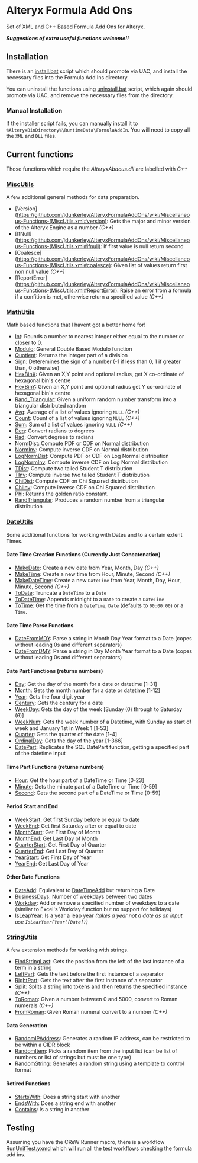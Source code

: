 # Alteryx Formula Add Ons #

Set of XML and C++ Based Formula Add Ons for Alteryx.

***Suggestions of extra useful functions welcome!!***

## Installation ##

There is an [install.bat](./install.bat) script which should promote via UAC, and install the necessary files into the Formula Add Ins directory.

You can uninstall the functions using [uninstall.bat](./uninstall.bat) script, which again should promote via UAC, and remove the necessary files from the directory.

### Manual Installation ###

If the installer script fails, you can manually install it to `%AlteryxBinDirectory%\RuntimeData\FormulaAddIn`. You will need to copy all the `XML` and `DLL` files.

## Current functions ##

Those functions which require the *AlteryxAbacus.dll* are labelled with *C++*

### [MiscUtils](https://github.com/jdunkerley/AlteryxFormulaAddOns/wiki/Miscellaneous-Functions-(MiscUtils.xml)) ###

A few additional general methods for data preparation.

- [Version](https://github.com/jdunkerley/AlteryxFormulaAddOns/wiki/Miscellaneous-Functions-(MiscUtils.xml#version): Gets the major and minor version of the Alteryx Engine as a number *(C++)*
- [IfNull](https://github.com/jdunkerley/AlteryxFormulaAddOns/wiki/Miscellaneous-Functions-(MiscUtils.xml#ifnull): If first value is null return second
- [Coalesce](https://github.com/jdunkerley/AlteryxFormulaAddOns/wiki/Miscellaneous-Functions-(MiscUtils.xml#coalesce): Given list of values return first non null value *(C++)*
- [ReportError](https://github.com/jdunkerley/AlteryxFormulaAddOns/wiki/Miscellaneous-Functions-(MiscUtils.xml#ReportError): Raise an error from a formula if a confition is met, otherwise return a specified value *(C++)*

### [MathUtils](https://github.com/jdunkerley/AlteryxFormulaAddOns/wiki/Math-Functions-(MathUtils.xml)) ###

Math based functions that I havent got a better home for!

- [Int](https://github.com/jdunkerley/AlteryxFormulaAddOns/wiki/Math-Functions-(MathUtils.xml)#int): Rounds a number to nearest integer either equal to the number or closer to 0.
- [Modulo](https://github.com/jdunkerley/AlteryxFormulaAddOns/wiki/Math-Functions-(MathUtils.xml)#modulo): General Double Based Modulo function
- [Quotient](https://github.com/jdunkerley/AlteryxFormulaAddOns/wiki/Math-Functions-(MathUtils.xml)#quotient): Returns the integer part of a division
- [Sign](https://github.com/jdunkerley/AlteryxFormulaAddOns/wiki/Math-Functions-(MathUtils.xml)#sign): Deteremines the sign of a number (-1 if less than 0, 1 if greater than, 0 otherwise)
- [HexBinX](https://github.com/jdunkerley/AlteryxFormulaAddOns/wiki/Math-Functions-(MathUtils.xml)#hexbinx): Given an X,Y point and optional radius, get X co-ordinate of hexagonal bin's centre
- [HexBinY](https://github.com/jdunkerley/AlteryxFormulaAddOns/wiki/Math-Functions-(MathUtils.xml)#hexbiny): Given an X,Y point and optional radius get Y co-ordinate of hexagonal bin's centre 
- [Rand_Triangular](https://github.com/jdunkerley/AlteryxFormulaAddOns/wiki/Math-Functions-(MathUtils.xml)#rand_triangular): Given a uniform random number transform into a triangular distributed random
- [Avg](https://github.com/jdunkerley/AlteryxFormulaAddOns/wiki/Math-Functions-(MathUtils.xml)#avg): Average of a list of values ignoring `NULL` *(C++)*
- [Count](https://github.com/jdunkerley/AlteryxFormulaAddOns/wiki/Math-Functions-(MathUtils.xml)#count): Count of a list of values ignoring `NULL` *(C++)*
- [Sum](https://github.com/jdunkerley/AlteryxFormulaAddOns/wiki/Math-Functions-(MathUtils.xml)#sum): Sum of a list of values ignoring `NULL` *(C++)*
- [Deg](https://github.com/jdunkerley/AlteryxFormulaAddOns/wiki/Math-Functions-(MathUtils.xml)#deg): Convert radians to degrees
- [Rad](https://github.com/jdunkerley/AlteryxFormulaAddOns/wiki/Math-Functions-(MathUtils.xml)#rad): Convert degrees to radians
- [NormDist](https://github.com/jdunkerley/AlteryxFormulaAddOns/wiki/Math-Functions-(MathUtils.xml)#normdist): Compute PDF or CDF on Normal distribution
- [NormInv](https://github.com/jdunkerley/AlteryxFormulaAddOns/wiki/Math-Functions-(MathUtils.xml)#norminv): Compute inverse CDF on Normal distribution
- [LogNormDist](https://github.com/jdunkerley/AlteryxFormulaAddOns/wiki/Math-Functions-(MathUtils.xml)#lognormdist): Compute PDF or CDF on Log Normal distribution
- [LogNormInv](https://github.com/jdunkerley/AlteryxFormulaAddOns/wiki/Math-Functions-(MathUtils.xml)#lognorminv): Compute inverse CDF on Log Normal distribution
- [TDist](https://github.com/jdunkerley/AlteryxFormulaAddOns/wiki/Math-Functions-(MathUtils.xml)#tdist): Compute two tailed Student T distribution
- [TInv](https://github.com/jdunkerley/AlteryxFormulaAddOns/wiki/Math-Functions-(MathUtils.xml)#tinv): Compute inverse two tailed Student T distribution
- [ChiDist](https://github.com/jdunkerley/AlteryxFormulaAddOns/wiki/Math-Functions-(MathUtils.xml)#chidist): Compute CDF on Chi Squared distribution
- [ChiInv](https://github.com/jdunkerley/AlteryxFormulaAddOns/wiki/Math-Functions-(MathUtils.xml)#chiinv): Compute inverse CDF on Chi Squared distribution
- [Phi](https://github.com/jdunkerley/AlteryxFormulaAddOns/wiki/Math-Functions-(MathUtils.xml)#phi): Returns the golden ratio constant.
- [RandTriangular](https://github.com/jdunkerley/AlteryxFormulaAddOns/wiki/Math-Functions-(MathUtils.xml)#randtriangular): Produces a random number from a triangular distribution

### [DateUtils](https://github.com/jdunkerley/AlteryxFormulaAddOns/wiki/Date-and-Time-Functions-(DateUtils.xml)) ###

Some additional functions for working with Dates and to a certain extent Times.

#### Date Time Creation Functions (Currently Just Concatenation) ####

- [MakeDate](https://github.com/jdunkerley/AlteryxFormulaAddOns/wiki/Date-and-Time-Functions-(DateUtils.xml)#makedate): Create a new date from Year, Month, Day *(C++)*
- [MakeTime](https://github.com/jdunkerley/AlteryxFormulaAddOns/wiki/Date-and-Time-Functions-(DateUtils.xml)#maketime): Create a new time from Hour, Minute, Second *(C++)*
- [MakeDateTime](https://github.com/jdunkerley/AlteryxFormulaAddOns/wiki/Date-and-Time-Functions-(DateUtils.xml)#makedatetime): Create a new `DateTime` from Year, Month, Day, Hour, Minute, Second *(C++)*
- [ToDate](https://github.com/jdunkerley/AlteryxFormulaAddOns/wiki/Date-and-Time-Functions-(DateUtils.xml)#todate): Truncate a `DateTime` to a `Date`
- [ToDateTime](https://github.com/jdunkerley/AlteryxFormulaAddOns/wiki/Date-and-Time-Functions-(DateUtils.xml)#todatetime): Appends midnight to a `Date` to create a `DateTime`
- [ToTime](https://github.com/jdunkerley/AlteryxFormulaAddOns/wiki/Date-and-Time-Functions-(DateUtils.xml)#totime): Get the time from a `DateTime`, `Date` (defaults to `00:00:00`) or a `Time`.

#### Date Time Parse Functions ####

- [DateFromMDY](https://github.com/jdunkerley/AlteryxFormulaAddOns/wiki/Date-and-Time-Functions-(DateUtils.xml)#datefrommdy): Parse a string in Month Day Year format to a Date (copes without leading 0s and different separators)
- [DateFromDMY](https://github.com/jdunkerley/AlteryxFormulaAddOns/wiki/Date-and-Time-Functions-(DateUtils.xml)#datefromdmy): Parse a string in Day Month Year format to a Date (copes without leading 0s and different separators)

#### Date Part Functions (returns numbers) ####

- [Day](https://github.com/jdunkerley/AlteryxFormulaAddOns/wiki/Date-and-Time-Functions-(DateUtils.xml)#day): Get the day of the month for a date or datetime [1-31]
- [Month](https://github.com/jdunkerley/AlteryxFormulaAddOns/wiki/Date-and-Time-Functions-(DateUtils.xml)#month): Gets the month number for a date or datetime [1-12]
- [Year](https://github.com/jdunkerley/AlteryxFormulaAddOns/wiki/Date-and-Time-Functions-(DateUtils.xml)#year): Gets the four digit year
- [Century](https://github.com/jdunkerley/AlteryxFormulaAddOns/wiki/Date-and-Time-Functions-(DateUtils.xml)#century): Gets the century for a date
- [WeekDay](https://github.com/jdunkerley/AlteryxFormulaAddOns/wiki/Date-and-Time-Functions-(DateUtils.xml)#weekday): Gets the day of the week [Sunday (0) through to Saturday (6)]
- [WeekNum](https://github.com/jdunkerley/AlteryxFormulaAddOns/wiki/Date-and-Time-Functions-(DateUtils.xml)#weeknum): Gets the week number of a Datetime, with Sunday as start of week and January 1st in Week 1 [1-53]
- [Quarter](https://github.com/jdunkerley/AlteryxFormulaAddOns/wiki/Date-and-Time-Functions-(DateUtils.xml)#quarter): Gets the quarter of the date [1-4]
- [OrdinalDay](https://github.com/jdunkerley/AlteryxFormulaAddOns/wiki/Date-and-Time-Functions-(DateUtils.xml)#ordinalday): Gets the day of the year [1-366]
- [DatePart](https://github.com/jdunkerley/AlteryxFormulaAddOns/wiki/Date-and-Time-Functions-(DateUtils.xml)#datepart): Replicates the SQL DatePart function, getting a specified part of the datetime input

#### Time Part Functions (returns numbers) ####

- [Hour](https://github.com/jdunkerley/AlteryxFormulaAddOns/wiki/Date-and-Time-Functions-(DateUtils.xml)#hour): Get the hour part of a DateTime or Time [0-23]
- [Minute](https://github.com/jdunkerley/AlteryxFormulaAddOns/wiki/Date-and-Time-Functions-(DateUtils.xml)#minute): Gets the minute part of a DateTime or Time [0-59]
- [Second](https://github.com/jdunkerley/AlteryxFormulaAddOns/wiki/Date-and-Time-Functions-(DateUtils.xml)#second): Gets the second part of a DateTime or Time [0-59]

#### Period Start and End ####

- [WeekStart](https://github.com/jdunkerley/AlteryxFormulaAddOns/wiki/Date-and-Time-Functions-(DateUtils.xml)#weekstart): Get first Sunday before or equal to date
- [WeekEnd](https://github.com/jdunkerley/AlteryxFormulaAddOns/wiki/Date-and-Time-Functions-(DateUtils.xml)#weekend): Get first Saturday after or equal to date
- [MonthStart](https://github.com/jdunkerley/AlteryxFormulaAddOns/wiki/Date-and-Time-Functions-(DateUtils.xml)#monthstart): Get First Day of Month
- [MonthEnd](https://github.com/jdunkerley/AlteryxFormulaAddOns/wiki/Date-and-Time-Functions-(DateUtils.xml)#monthend): Get Last Day of Month
- [QuarterStart](https://github.com/jdunkerley/AlteryxFormulaAddOns/wiki/Date-and-Time-Functions-(DateUtils.xml)#quarterstart): Get First Day of Quarter
- [QuarterEnd](https://github.com/jdunkerley/AlteryxFormulaAddOns/wiki/Date-and-Time-Functions-(DateUtils.xml)#quarterend): Get Last Day of Quarter
- [YearStart](https://github.com/jdunkerley/AlteryxFormulaAddOns/wiki/Date-and-Time-Functions-(DateUtils.xml)#yearstart): Get First Day of Year
- [YearEnd](https://github.com/jdunkerley/AlteryxFormulaAddOns/wiki/Date-and-Time-Functions-(DateUtils.xml)#yearend): Get Last Day of Year

#### Other Date Functions ####

- [DateAdd](https://github.com/jdunkerley/AlteryxFormulaAddOns/wiki/Date-and-Time-Functions-(DateUtils.xml)#dateadd): Equivalent to [DateTimeAdd](https://github.com/jdunkerley/AlteryxFormulaAddOns/wiki/https://help.alteryx.com/current/Reference/Functions.htm?Highlight=datetimeadd) but returning a Date
- [BusinessDays](https://github.com/jdunkerley/AlteryxFormulaAddOns/wiki/Date-and-Time-Functions-(DateUtils.xml)#businessdays): Number of weekdays between two dates
- [Workday](https://github.com/jdunkerley/AlteryxFormulaAddOns/wiki/Date-and-Time-Functions-(DateUtils.xml)#workday): Add or remove a specified number of weekdays to a date (similar to Excel's Workday function but no support for holidays)
- [IsLeapYear](https://github.com/jdunkerley/AlteryxFormulaAddOns/wiki/Date-and-Time-Functions-(DateUtils.xml)#isleapyear): Is a year a leap year *(takes a year not a date as an input use `IsLearYear(Year([Date])`)*

### [StringUtils](https://github.com/jdunkerley/AlteryxFormulaAddOns/wiki/String-Functions-(StringUtils.xml)) ###

A few extension methods for working with strings.

- [FindStringLast](https://github.com/jdunkerley/AlteryxFormulaAddOns/wiki/String-Functions-(StringUtils.xml)#findstringlast): Gets the position from the left of the last instance of a term in a string
- [LeftPart](https://github.com/jdunkerley/AlteryxFormulaAddOns/wiki/String-Functions-(StringUtils.xml)#leftpart): Gets the text before the first instance of a separator
- [RightPart](https://github.com/jdunkerley/AlteryxFormulaAddOns/wiki/String-Functions-(StringUtils.xml)#rightpart): Gets the text after the first instance of a separator
- [Split](https://github.com/jdunkerley/AlteryxFormulaAddOns/wiki/String-Functions-(StringUtils.xml)#split): Splits a string into tokens and then returns the specified instance *(C++)*
- [ToRoman](https://github.com/jdunkerley/AlteryxFormulaAddOns/wiki/String-Functions-(StringUtils.xml)#toroman): Given a number between 0 and 5000, convert to Roman numerals *(C++)*
- [FromRoman](https://github.com/jdunkerley/AlteryxFormulaAddOns/wiki/String-Functions-(StringUtils.xml)#fromroman): Given Roman numeral convert to a number *(C++)*

#### Data Generation ####

- [RandomIPAddress](https://github.com/jdunkerley/AlteryxFormulaAddOns/wiki/String-Functions-(StringUtils.xml)#randomipaddress): Generates a random IP address, can be restricted to be within a CIDR block
- [RandomItem](https://github.com/jdunkerley/AlteryxFormulaAddOns/wiki/String-Functions-(StringUtils.xml)#randomitem): Picks a random item from the input list (can be list of numbers or list of strings but must be one type)
- [RandomString](https://github.com/jdunkerley/AlteryxFormulaAddOns/wiki/String-Functions-(StringUtils.xml)#randomstring): Generates a random string using a template to control format

#### Retired Functions ####

- [StartsWith](https://github.com/jdunkerley/AlteryxFormulaAddOns/wiki/String-Functions-(StringUtils.xml)#startswith): Does a string start with another
- [EndsWith](https://github.com/jdunkerley/AlteryxFormulaAddOns/wiki/String-Functions-(StringUtils.xml)#endswith): Does a string end with another
- [Contains](https://github.com/jdunkerley/AlteryxFormulaAddOns/wiki/String-Functions-(StringUtils.xml)#contains): Is a string in another

## Testing ##

Assuming you have the CReW Runner macro, there is a workflow [RunUnitTest.yxmd](./RunUnitTest.yxmd) which will run all the test workflows checking the formula add ins.
